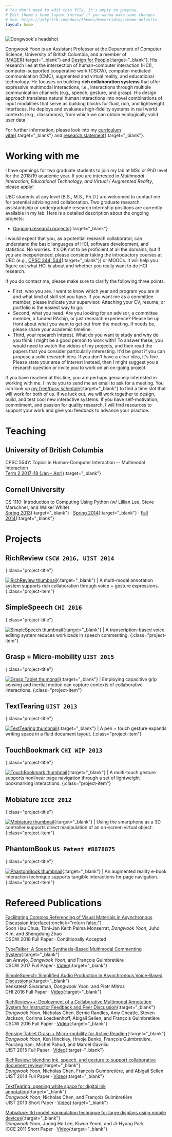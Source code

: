 ```yaml
---
# You don't need to edit this file, it's empty on purpose.
# Edit theme's home layout instead if you wanna make some changes
# See: https://jekyllrb.com/docs/themes/#overriding-theme-defaults
layout: home
---
```


<div id="about"></div>

![Dongwook's headshot](/files/profile.jpg)

Dongwook Yoon is an Assistant Professor at the Department of Computer Science, University of British Columbia, and a member of [IMAGER](https://www.cs.ubc.ca/nest/imager){:target="_blank"} and [Design for People](http://dfp.psico.ca/){:target="_blank"}. His research lies at the intersection of human-computer interaction (HCI), computer-supported cooperative work (CSCW), computer-mediated communication (CMC), augmented and virtual reality, and educational technology. He focuses on building **rich collaboration systems** that offer expressive multimodal interactions, i.e., interactions through multiple communication channels (e.g., speech, gesture, and grasp). His design approach translates natural human interactions into novel combinations of input modalities that serve as building blocks for fluid, rich, and lightweight interfaces. He deploys and evaluates high-fidelity systems in real world contexts (e.g., classrooms), from which we can obtain ecologically valid user data.

For further information, please look into my [curriculum vitæ](files/cv.pdf){:target="_blank"} and [research statement](files/rs.pdf){:target="_blank"}.


# Working with me

I have openings for two graduate students to join my lab at MSc or PhD level for the 2018/19 academic year. If you are interested in *Multimodal Interaction, Educational Technology, and Virtual / Augmented Reality*, please apply!

UBC students at any level (B.S., M.S., Ph.D.) are welcomed to contact me for potential advising and collaboration. Two graduate research assistantship or undergraduate research internship positions are currently available in my lab. Here is a detailed description about the ongoing projects:
- [Ongoing research projects](https://docs.google.com/document/d/1iRUvK5wGmIZY7ZKeWg-XWW3P1w1qF5rfMQhnbw2IQ7Y){:target="_blank"}
   

I would expect that you, as a potential research collaborator, can understand the basic languages of HCI, software development, and statistics. No worries. It's OK not to be proficient at all the domains, but if you are inexperienced, please consider taking the introductory courses at UBC (e.g., [CPSC 344, 544](https://www.cs.ubc.ca/students/undergrad/courses-deadlines/course-timetable){:target="_blank"}) or MOOCs. It will help you figure out what HCI is about and whether you really want to do HCI research.

If you do contact me, please make sure to clarify the following three points.
* First, who you are. I want to know which year and program you are in and what kind of skill set you have. If you want me as a committee member, please indicate your supervisor. Attaching your CV, resume, or portfolio is the easiest way to go. 
* Second, what you need. Are you looking for an advisor, a committee member, a funded RAship, or just research experience? Please be up front about what you want to get out from the meeting. If needs be, please share your academic timeline.
* Third, your research interest. What do you want to study and why do you think I might be a good person to work with? To answer these, you would need to watch the videos of my projects, and then read the papers that you consider particularly interesting. It'd be great if you can propose a solid research idea. If you don't have a clear idea, it's fine. Please state your area of interest instead, then I might suggest you a research question or invite you to work on an on-going project.

If you have reached at this line, you are perhaps genuinely interested in working with me. I invite you to send me an email to ask for a meeting. You can look up [my free/busy schedule](/cal){:target="_blank"} to find a time slot that will work for both of us. If we luck out, we will work together to design, build, and test cool new interactive systems. If you have self-motivation, commitment, and passion for quality research, I will find resources to support your work and give you feedback to advance your practice.


# Teaching

## University of British Columbia

CPSC 554Y: Topics in Human-Computer Interaction -- Multimodal Interaction  
[Term 2 2017-18 (Jan - Apr)](https://docs.google.com/document/d/1tSZC1gqYy7rmWf7PoNEl-9yetlQj8vREhWomISCWwq0){:target="_blank"}

## Cornell University

CS 1110: Introduction to Computing Using Python (w/ Lillian Lee, Steve Marschner, and Walker White)  
[Spring 2013](https://www.cs.cornell.edu/courses/cs1110/2013sp/){:target="_blank"}  · 
[Spring 2014](https://www.cs.cornell.edu/courses/cs1110/2014sp/){:target="_blank"}  · 
[Fall 2014](https://www.cs.cornell.edu/courses/cs1110/2014fa/){:target="_blank"} 


# Projects

## RichReview `CSCW 2016, UIST 2014`
{:class="project-title"}

[![RichReview thumbnail](/files/thumbs/richreview.jpg)](https://youtu.be/twSTqxghHNQ){:target="_blank"} | A multi-modal annotation system supports rich collaboration through voice + gesture expressions.
{:class="project-item"}


## SimpleSpeech `CHI 2016`
{:class="project-title"}

[![SimpleSpeech thumbnail](/files/thumbs/simplespeech.jpg)](https://youtu.be/BoUpUY3scvk){:target="_blank"} | A transcription-based voice editing system reduces workloads in speech commenting.
{:class="project-item"}


## Grasp + Micro-mobility `UIST 2015`
{:class="project-title"}

[![Grasp Tablet thumbnail](/files/thumbs/grasptablet.jpg)](https://youtu.be/mTSfoh-M88w){:target="_blank"} | Employing capacitive grip sensing and inertial motion can capture contexts of collaborative interactions.
{:class="project-item"}


## TextTearing `UIST 2013`
{:class="project-title"}

[![TextTearing thumbnail](/files/thumbs/texttearing.jpg)](https://youtu.be/LSkR5-Cq4Dc){:target="_blank"} | A pen + touch gesture expands writing space in a fluid document layout.
{:class="project-item"}


## TouchBookmark `CHI WIP 2013`
{:class="project-title"}

[![TouchBookmark thumbnail](/files/thumbs/touchbookmark.jpg)](https://youtu.be/_4nII6Ah0Cg){:target="_blank"} | A multi-touch gesture supports nonlinear page navigation through a set of lightweight bookmarking interactions.
{:class="project-item"}


## Mobiature `ICCE 2012`
{:class="project-title"}

[![Mobiature thumbnail](/files/thumbs/mobiature.jpg)](https://youtu.be/BSbDmBLxKzE){:target="_blank"} | Using the smartphone as a 3D controller supports direct manipulation of an on-screen virtual object.
{:class="project-item"}


## PhantomBook `US Patent #8878875`
{:class="project-title"}

[![PhantomBook thumbnail](/files/thumbs/phantombook.jpg)](https://youtu.be/4KY40gAmeqA){:target="_blank"} | An augmented reality e-book interaction technique supports tangible interactions for page navigation.
{:class="project-item"}



# Refereed Publications

[Facilitating Complex Referencing of Visual Materials in Asynchronous Discussion Interface](/#){:onclick="return false;"}  
Soon Hau Chua, Toni-Jan Keith Palma Monserrat, *Dongwook Yoon*, Juho Kim, and Shengdong Zhao  
CSCW 2018 Full Paper · Conditionally Accepted

[TypeTalker: A Speech Synthesis-Based Multimodal Commenting System](/files/papers/cscw2017-typetalker.pdf){:target="_blank"}  
Ian Arawjo, *Dongwook Yoon*, and François Guimbretière  
CSCW 2017 Full Paper · [Video](https://www.youtube.com/watch?v=jKW6uQ2LIis&feature=youtu.be){:target="_blank"} 

[SimpleSpeech: Simplified Audio Production in Asynchronous Voice-Based Discussions](/files/papers/chi2016-simplespeech.pdf){:target="_blank"}  
Venkatesh Sivaraman, *Dongwook Yoon*, and Piotr Mitros  
CHI 2016 Full Paper · [Video](https://www.youtube.com/watch?v=BoUpUY3scvk&feature=youtu.be){:target="_blank"} 

[RichReview++: Deployment of a Collaborative Multimodal Annotation System for Instructor Feedback and Peer Discussion](/files/papers/cscw2016-richreviewpp.pdf){:target="_blank"}  
*Dongwook Yoon*, Nicholas Chen, Bernie Randles, Amy Cheatle, Steven Jackson, Corinna Loeckenhoff, Abigail Sellen, and François Guimbretière  
CSCW 2016 Full Paper · [Video](https://www.youtube.com/watch?v=xUeda4S2NLA&feature=youtu.be){:target="_blank"}

[Sensing Tablet Grasp + Micro-mobility for Active Reading](/files/papers/uist2015-grasptablet.pdf){:target="_blank"}  
*Dongwook Yoon*, Ken Hinckley, Hrvoje Benko, François Guimbretière, Pourang Irani, Michel Pahud, and Marcel Gavriliu  
UIST 2015 Full Paper · [Video](https://www.youtube.com/watch?v=mTSfoh-M88w){:target="_blank"}

[RichReview: blending ink, speech, and gesture to support collaborative document review](/files/papers/uist2014-richreview.pdf){:target="_blank"}  
*Dongwook Yoon*, Nicholas Chen, François Guimbretière, and Abigail Sellen  
UIST 2014 Full Paper · [Video](https://www.youtube.com/watch?v=twSTqxghHNQ){:target="_blank"}

[TextTearing: opening white space for digital ink annotation](/files/papers/uist2013-texttearing.pdf){:target="_blank"}  
*Dongwook Yoon*, Nicholas Chen, and François Guimbretière  
UIST 2013 Short Paper · [Video](https://www.youtube.com/watch?v=LSkR5-Cq4Dc){:target="_blank"}

[Mobiature: 3d model manipulation technique for large displays using mobile devices](/files/papers/icce2012-mobiature.pdf){:target="_blank"}  
*Dongwook Yoon*, Joong Ho Lee, Kiwon Yeom, and Ji-Hyung Park  
ICCE 2011 Short Paper · [Video](https://www.youtube.com/watch?v=BSbDmBLxKzE){:target="_blank"}